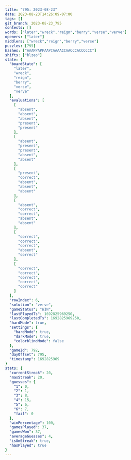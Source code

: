```yaml
---
title: "795: 2023-08-23"
date: 2023-08-23T14:26:09-07:00
tags: []
git_branch: 2023-08-23_795
contests: []
words: ["later","wreck","reign","berry","verse","verve"]
openers: ["later"]
middlers: ["wreck","reign","berry","verse"]
puzzles: [795]
hashes: ["AAAPPAPPAAPCAAAACCAACCCACCCCCC"]
shifts: ["blzeo"]
state: {
  "boardState": [
    "later",
    "wreck",
    "reign",
    "berry",
    "verse",
    "verve"
  ],
  "evaluations": [
    [
      "absent",
      "absent",
      "absent",
      "present",
      "present"
    ],
    [
      "absent",
      "present",
      "present",
      "absent",
      "absent"
    ],
    [
      "present",
      "correct",
      "absent",
      "absent",
      "absent"
    ],
    [
      "absent",
      "correct",
      "correct",
      "absent",
      "absent"
    ],
    [
      "correct",
      "correct",
      "correct",
      "absent",
      "correct"
    ],
    [
      "correct",
      "correct",
      "correct",
      "correct",
      "correct"
    ]
  ],
  "rowIndex": 6,
  "solution": "verve",
  "gameStatus": "WIN",
  "lastPlayedTs": 1692825969250,
  "lastCompletedTs": 1692825969250,
  "hardMode": true,
  "settings": {
    "hardMode": true,
    "darkMode": true,
    "colorblindMode": false
  },
  "gameId": 792,
  "dayOffset": 795,
  "timestamp": 1692825969
}
stats: {
  "currentStreak": 20,
  "maxStreak": 20,
  "guesses": {
    "1": 0,
    "2": 1,
    "3": 8,
    "4": 15,
    "5": 6,
    "6": 7,
    "fail": 0
  },
  "winPercentage": 100,
  "gamesPlayed": 37,
  "gamesWon": 37,
  "averageGuesses": 4,
  "isOnStreak": true,
  "hasPlayed": true
}
---
```

<!-- more -->
